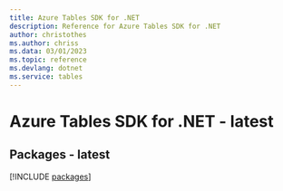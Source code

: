 ```yaml
---
title: Azure Tables SDK for .NET
description: Reference for Azure Tables SDK for .NET
author: christothes
ms.author: chriss
ms.data: 03/01/2023
ms.topic: reference
ms.devlang: dotnet
ms.service: tables
---
```

# Azure Tables SDK for .NET - latest
## Packages - latest
[!INCLUDE [packages](tables-index.md)]